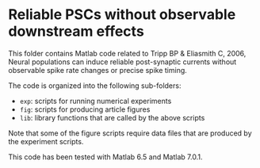 Reliable PSCs without observable downstream effects
===================================================

This folder contains Matlab code related to Tripp BP & Eliasmith C,
2006, Neural populations can induce reliable post-synaptic currents
without observable spike rate changes or precise spike timing.

The code is organized into the following sub-folders:

- `exp`: scripts for running numerical experiments
- `fig`: scripts for producing article figures
- `lib`: library functions that are called by the above scripts

Note that some of the figure scripts require data files that are
produced by the experiment scripts.

This code has been tested with Matlab 6.5 and Matlab 7.0.1.
